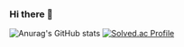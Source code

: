 ### Hi there 👋

<!--
**lliimm318/lliimm318** is a ✨ _special_ ✨ repository because its `README.md` (this file) appears on your GitHub profile.

Here are some ideas to get you started:

- 🔭 I’m currently working on ...
- 🌱 I’m currently learning ...
- 👯 I’m looking to collaborate on ...
- 🤔 I’m looking for help with ...
- 💬 Ask me about ...
- 📫 How to reach me: ...
- 😄 Pronouns: ...
- ⚡ Fun fact: ...
-->

![Anurag's GitHub stats](https://github-readme-stats.vercel.app/api?username=lliimm318&show_icons=true&theme=transparent)
[![Solved.ac Profile](http://mazassumnida.wtf/api/generate_badge?boj=sylim0318)](https://solved.ac/sylim0318)
